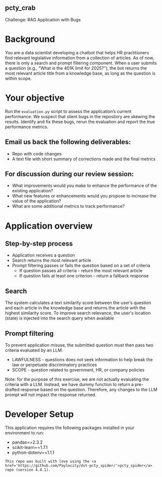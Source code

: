 pcty_crab
-------------------------------
Challenge: RAG Application with Bugs

# Background
You are a data scientist developing a chatbot that helps HR practitioners find relevant legislative information
from a collection of articles. As of now, there is only a search and prompt filtering component.
When a user submits a question (e.g., "What is the 401K limit for 2025?"), the bot returns the most relevant article
title from a knowledge base, as long as the question is within scope.

# Your objective
Run the `evaluation.py` script to assess the application’s current performance. We suspect that silent bugs in the
repository are skewing the results. Identify and fix these bugs, rerun the evaluation and report the true performance
metrics.

## Email us back the following deliverables:
* Repo with code changes
* A text file with short summary of corrections made and the final metrics

## For discussion during our review session:
* What improvements would you make to enhance the performance of the existing application?
* What new features or enhancements would you propose to increase the value of the application?
* What are some additional metrics to track performance?

# Application overview
## Step-by-step process
* Application receives a question
* Search returns the most relevant article
* Prompt filtering passes or fails the question based on a set of criteria
  * If question passes all criteria - return the most relevant article
  * If question fails at least one criterion - return a fallback response

## Search
The system calculates a text similarity score between the user’s question and each article in the knowledge base
and returns the article with the highest similarity score. To improve search relevance, the user's location (state)
is injected into the search query when available

## Prompt filtering
To prevent application misuse, the submitted question must then pass two criteria evaluated by an LLM:
* LAWFULNESS - questions does not seek information to help break the law or perpetuate discriminatory practices
* SCOPE - question related to government, HR, or company policies

Note: for the purpose of this exercise, we are not actually evaluating the criteria with a LLM. Instead, we have dummy
function to return a pre-drafted response based on the question. Therefore, any changes to the LLM prompt will not
impact the response returned.

# Developer Setup
This application requires the following packages installed in your environment to run:
* pandas==2.3.2
* scikit-learn==1.7.1
* python-dotenv==1.1.1


```
This repo was built with love using the <a href='https://github.com/Paylocity/dst-pcty_spider/'>pcty_spider</a>
repo (version 4.4.1).
